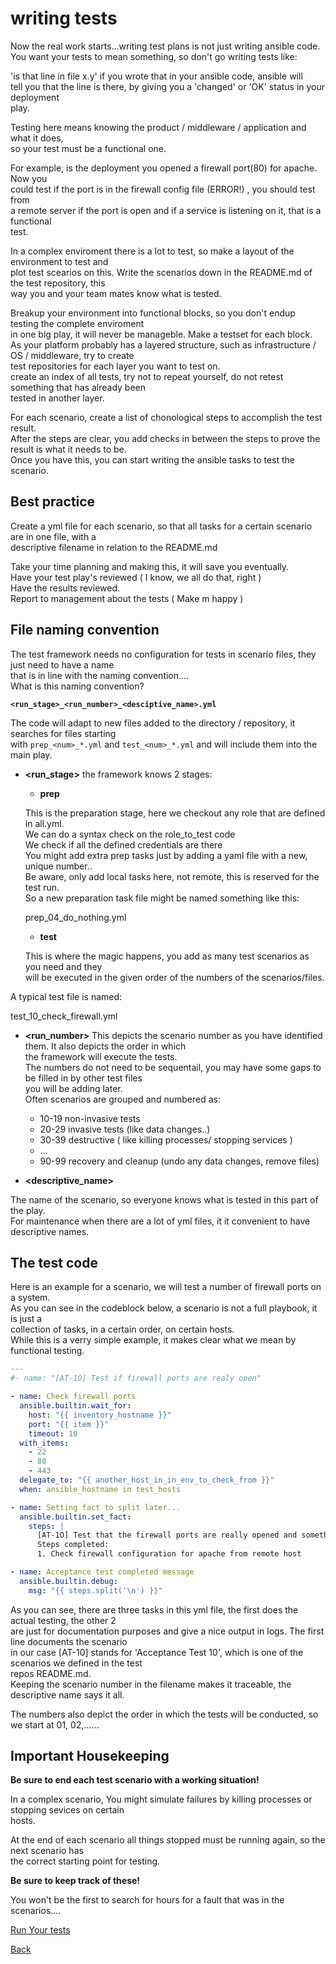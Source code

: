 # writing tests

Now the real work starts...writing test plans is not just writing ansible code.  
You want your tests to mean something, so don't go writing tests like:  

'is that line in file x.y' if you wrote that in your ansible code, ansible will  
tell you that the line is there, by giving you a 'changed' or 'OK' status in your deployment  
play.  

Testing here means knowing the product / middleware / application and what it does,   
so your test must be a functional one.   

For example, is the deployment you opened a firewall port(80) for apache. Now you  
could test if the port is in the firewall config file (ERROR!) , you should test from  
a remote server if the port is open and if a service is listening on it, that is a functional  
test.

In a complex enviroment there is a lot to test, so make a layout of the environment to test and  
plot test scearios on this. Write the scenarios down in the README.md of the test repository, this  
way you and your team mates know what is tested.  

Breakup your environment into functional blocks, so you don't endup testing the complete enviroment   
in one big play, it will never be manageble. Make a testset for each block.  
As your platform probably has a layered structure, such as infrastructure / OS / middleware, try to create  
test repositories for each layer you want to test on.  
create an index of all tests, try not to repeat yourself, do not retest something that has already been   
tested in another layer.  

For each scenario, create a list of chonological steps to accomplish the test result.  
After the steps are clear, you add checks in between the steps to prove the result is what it needs to be.  
Once you have this, you can start writing the ansible tasks to test the scenario.  

## Best practice
Create a yml file for each scenario, so that all tasks for a certain scenario are in one file, with a   
descriptive filename in relation to the README.md  

Take your time planning and making this, it will save you eventually.  
Have your test play's reviewed ( I know, we all do that, right )  
Have the results reviewed.  
Report to management about the tests ( Make m happy )  

## File naming convention
The test framework needs no configuration for tests in scenario files, they just need to have a name  
that is in line with the naming convention....  
What is this naming convention?  

**`<run_stage>_<run_number>_<desciptive_name>.yml`**

The code will adapt to new files added to the directory / repository, it searches for files starting  
with `prep_<num>_*.yml` and `test_<num>_*.yml` and will include them into the main play.  

* **\<run_stage\>**
the framework knows 2 stages:

  - **prep**

  This is the preparation stage, here we checkout any role that are defined in all.yml.  
  We can do a syntax check on the role_to_test code  
  We check if all the defined credentials are there  
  You might add extra prep tasks just by adding a yaml file with a new, unique number..  
  Be aware, only add local tasks here, not remote, this is reserved for the test run.  
  So a new preparation task file might be named something like this:  

  prep_04_do_nothing.yml

  - **test**

  This is where the magic happens, you add as many test scenarios as you need and they  
  will be executed in the given order of the numbers of the scenarios/files.  

A typical test file is named:

test_10_check_firewall.yml

* **<run_number>**
This depicts the scenario number as you have identified them. It also depicts the order in which   
the framework will execute the tests.  
The numbers do not need to be sequentail, you may have some gaps to be filled in by other test files  
you will be adding later.  
Often scenarios are grouped and numbered as:  
  - 10-19 non-invasive tests
  - 20-29 invasive tests (like data changes..)
  - 30-39 destructive ( like killing processes/ stopping services )
  - ...
  - 90-99 recovery and cleanup (undo any data changes, remove files)

* **\<descriptive_name\>**

The name of the scenario, so everyone knows what is tested in this part of the play.  
For maintenance when there are a lot of yml files, it it convenient to have descriptive names.  

## The test code
Here is an example for a scenario, we will test a number of firewall ports on a system.  
As you can see in the codeblock below, a scenario is not a full playbook, it is just a   
collection of tasks, in a certain order, on certain hosts.  
While this is a verry simple example, it makes clear what we mean by functional testing.  

````yaml
---
#- name: "[AT-1O] Test if firewall ports are realy open"

- name: Check firewall ports
  ansible.builtin.wait_for:
    host: "{{ inventory_hostname }}"
    port: "{{ item }}"
    timeout: 10
  with_items:
    - 22
    - 80
    - 443
  delegate_to: "{{ another_host_in_in_env_to_check_from }}"
  when: ansible_hostname in test_hosts

- name: Setting fact to split later...
  ansible.builtin.set_fact:
    steps: |
      [AT-1O] Test that the firewall ports are really opened and something is listening
      Steps completed:
      1. Check firewall configuration for apache from remote host

- name: Acceptance test completed message
  ansible.builtin.debug:
    msg: "{{ steps.split('\n') }}"
````

As you can see, there are three tasks in this yml file, the first does the actual testing, the other 2  
are just for documentation purposes and give a nice output in logs. The first line documents the scenario  
in our case [AT-10] stands for 'Acceptance Test 10', which is one of the scenarios we defined in the test  
repos README.md.  
Keeping the scenario number in the filename makes it traceable, the descriptive name says it all.  

The numbers also depict the order in which the tests will be conducted, so we start at 01, 02,......

## Important Housekeeping
**Be sure to end each test scenario with a working situation!**

In a complex scenario, You might simulate failures by killing processes or stopping sevices on certain  
hosts. 

At the end of each scenario all things stopped must be running again, so the next scenario has   
the correct starting point for testing.  

**Be sure to keep track of these!**

You won't be the first to search for hours for a fault that was in the scenarios....  

[Run Your tests](run_m_all.md)

[Back](README.md)

